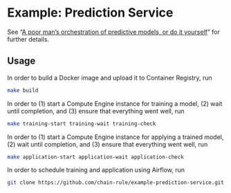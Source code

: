 # Example: Prediction Service

See “[A poor man’s orchestration of predictive models, or do it
yourself][article]” for further details.

## Usage

In order to build a Docker image and upload it to Container Registry, run

```bash
make build
```

In order to (1) start a Compute Engine instance for training a model, (2) wait
until completion, and (3) ensure that everything went well, run

```bash
make training-start training-wait training-check
```

In order to (1) start a Compute Engine instance for applying a trained model,
(2) wait until completion, and (3) ensure that everything went well, run

```bash
make application-start application-wait application-check
```

In order to schedule training and application using Airflow, run

```bash
git clone https://github.com/chain-rule/example-prediction-service.git "${AIRFLOW_HOME}/dags"
```

[article]: https://blog.ivanukhov.com/2019/07/01/orchestration.html
